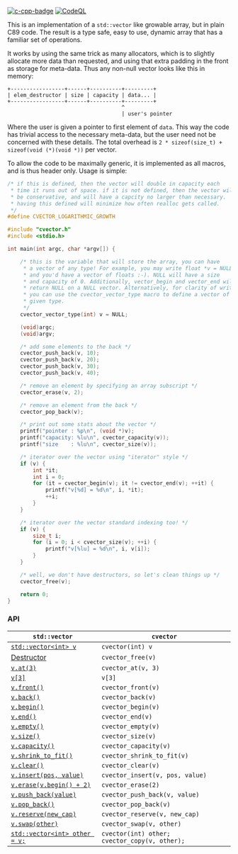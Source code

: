 [![c-cpp-badge](https://github.com/eteran/c-vector/actions/workflows/cmake.yml/badge.svg)](https://github.com/eteran/c-vector/actions/workflows/cmake.yml)
[![CodeQL](https://github.com/eteran/c-vector/actions/workflows/codeql-analysis.yml/badge.svg?branch=master)](https://github.com/eteran/c-vector/actions/workflows/codeql-analysis.yml)

This is an implementation of a `std::vector` like growable array, but in plain
C89 code. The result is a type safe, easy to use, dynamic array that has a
familiar set of operations.

It works by using the same trick as many allocators, which is to slightly
allocate more data than requested, and using that extra padding in the front
as storage for meta-data. Thus any non-null vector looks like this in memory:

	+-----------------+------+----------+---------+
	| elem_destructor | size | capacity | data... |
	+-----------------+------+----------+---------+
	                                    ^
	                                    | user's pointer

Where the user is given a pointer to first element of `data`. This way the
code has trivial access to the necessary meta-data, but the user need not be
concerned with these details. The total overhead is
`2 * sizeof(size_t) + sizeof(void (*)(void *))` per vector.

To allow the code to be maximally generic, it is implemented as all macros, and
is thus header only. Usage is simple:
```c
/* if this is defined, then the vector will double in capacity each
 * time it runs out of space. if it is not defined, then the vector will
 * be conservative, and will have a capcity no larger than necessary.
 * having this defined will minimize how often realloc gets called.
 */
#define CVECTOR_LOGARITHMIC_GROWTH

#include "cvector.h"
#include <stdio.h>

int main(int argc, char *argv[]) {

	/* this is the variable that will store the array, you can have
	 * a vector of any type! For example, you may write float *v = NULL,
	 * and you'd have a vector of floats :-). NULL will have a size
	 * and capacity of 0. Additionally, vector_begin and vector_end will
	 * return NULL on a NULL vector. Alternatively, for clarity of writing
	 * you can use the cvector_vector_type macro to define a vector of a
	 * given type.
	 */
	cvector_vector_type(int) v = NULL;

	(void)argc;
	(void)argv;

	/* add some elements to the back */
	cvector_push_back(v, 10);
	cvector_push_back(v, 20);
	cvector_push_back(v, 30);
	cvector_push_back(v, 40);

	/* remove an element by specifying an array subscript */
	cvector_erase(v, 2);

	/* remove an element from the back */
	cvector_pop_back(v);

	/* print out some stats about the vector */
	printf("pointer : %p\n", (void *)v);
	printf("capacity: %lu\n", cvector_capacity(v));
	printf("size    : %lu\n", cvector_size(v));

	/* iterator over the vector using "iterator" style */
	if (v) {
		int *it;
		int i = 0;
		for (it = cvector_begin(v); it != cvector_end(v); ++it) {
			printf("v[%d] = %d\n", i, *it);
			++i;
		}
	}

	/* iterator over the vector standard indexing too! */
	if (v) {
		size_t i;
		for (i = 0; i < cvector_size(v); ++i) {
			printf("v[%lu] = %d\n", i, v[i]);
		}
	}

	/* well, we don't have destructors, so let's clean things up */
	cvector_free(v);

	return 0;
}

```

### API

| `std::vector` | `cvector` |
| ------------- | --------- |
| [`std::vector<int> v`](https://en.cppreference.com/w/cpp/container/vector/vector) | `cvector(int) v` |
| [Destructor](https://en.cppreference.com/w/cpp/container/vector/%7Evector) | `cvector_free(v)` |
| [`v.at(3)`](https://en.cppreference.com/w/cpp/container/vector/at) | `cvector_at(v, 3)` |
| [`v[3]`](https://en.cppreference.com/w/cpp/container/vector/operator_at) | `v[3]` |
| [`v.front()`](https://en.cppreference.com/w/cpp/container/vector/front) | `cvector_front(v)` |
| [`v.back()`](https://en.cppreference.com/w/cpp/container/vector/back) | `cvector_back(v)` |
| [`v.begin()`](https://en.cppreference.com/w/cpp/container/vector/begin) | `cvector_begin(v)` |
| [`v.end()`](https://en.cppreference.com/w/cpp/container/vector/begin) | `cvector_end(v)` |
| [`v.empty()`](https://en.cppreference.com/w/cpp/container/vector/empty) | `cvector_empty(v)` |
| [`v.size()`](https://en.cppreference.com/w/cpp/container/vector/size) | `cvector_size(v)` |
| [`v.capacity()`](https://en.cppreference.com/w/cpp/container/vector/capacity) | `cvector_capacity(v)` |
| [`v.shrink_to_fit()`](https://en.cppreference.com/w/cpp/container/vector/shrink_to_fit) | `cvector_shrink_to_fit(v)` |
| [`v.clear()`](https://en.cppreference.com/w/cpp/container/vector/clear) | `cvector_clear(v)` |
| [`v.insert(pos, value)`](https://en.cppreference.com/w/cpp/container/vector/insert) | `cvector_insert(v, pos, value)` |
| [`v.erase(v.begin() + 2)`](https://en.cppreference.com/w/cpp/container/vector/erase) | `cvector_erase(2)` |
| [`v.push_back(value)`](https://en.cppreference.com/w/cpp/container/vector/push_back) | `cvector_push_back(v, value)` |
| [`v.pop_back()`](https://en.cppreference.com/w/cpp/container/vector/pop_back) | `cvector_pop_back(v)` |
| [`v.reserve(new_cap)`](https://en.cppreference.com/w/cpp/container/vector/reserve) | `cvector_reserve(v, new_cap)` |
| [`v.swap(other)`](https://en.cppreference.com/w/cpp/container/vector/swap) | `cvector_swap(v, other)` |
| [`std::vector<int> other = v;`](https://en.cppreference.com/w/cpp/named_req/CopyConstructible) | `cvector(int) other; cvector_copy(v, other);` |
